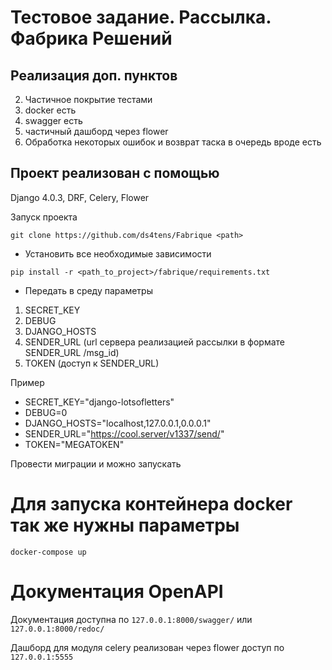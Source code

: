 # Тестовое задание. Рассылка. Фабрика Решений

## Реализация доп. пунктов
2. Частичное покрытие тестами
3. docker есть
5. swagger есть
6. частичный дашборд через flower
9. Обработка некоторых ошибок и возврат таска в очередь вроде есть

## Проект реализован с помощью
Django 4.0.3, DRF, Celery, Flower

Запуск проекта

`git clone https://github.com/ds4tens/Fabrique <path>`

* Установить все необходимые зависимости

`pip install -r <path_to_project>/fabrique/requirements.txt`

* Передать в среду параметры
1. SECRET_KEY
2. DEBUG
3. DJANGO_HOSTS
4. SENDER_URL (url сервера реализацией рассылки в формате SENDER_URL /msg_id)
5. TOKEN (доступ к SENDER_URL)

Пример 
* SECRET_KEY="django-lotsofletters"
* DEBUG=0
* DJANGO_HOSTS="localhost,127.0.0.1,0.0.0.1"
* SENDER_URL="https://cool.server/v1337/send/"
* TOKEN="MEGATOKEN"

Провести миграции и можно запускать

# Для запуска контейнера docker так же нужны параметры

`docker-compose up`

# Документация OpenAPI

Документация доступна по `127.0.0.1:8000/swagger/` или `127.0.0.1:8000/redoc/`

Дашборд для модуля celery реализован через flower
доступ по `127.0.0.1:5555`
